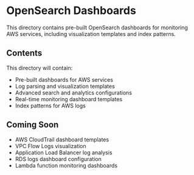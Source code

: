 # OpenSearch Dashboards

This directory contains pre-built OpenSearch dashboards for monitoring AWS services, including visualization templates and index patterns.

## Contents

This directory will contain:
- Pre-built dashboards for AWS services
- Log parsing and visualization templates
- Advanced search and analytics configurations
- Real-time monitoring dashboard templates
- Index patterns for AWS logs

## Coming Soon

- AWS CloudTrail dashboard templates
- VPC Flow Logs visualization
- Application Load Balancer log analysis
- RDS logs dashboard configuration
- Lambda function monitoring dashboards
